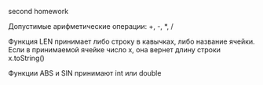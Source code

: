 second homework

Допустимые арифметические операции: +, -, *, /

Функция LEN принимает либо строку в кавычках, либо название ячейки. Если в принимаемой ячейке число x, она вернет длину строки x.toString()

Функции ABS и SIN принимают int или double


